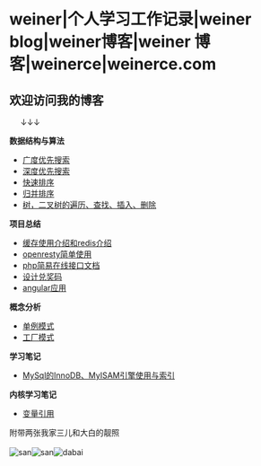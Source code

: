 # weiner|个人学习工作记录|weiner blog|weiner博客|weiner 博客|weinerce|weinerce.com

## 欢迎访问我的博客

&nbsp;&nbsp;&nbsp;&nbsp;&nbsp;↓↓↓

**数据结构与算法**

* [广度优先搜索](#!/bfs.md)
* [深度优先搜索](#!/dfs.md)
* [快速排序](#!/quicksort.md)
* [归并排序](#!/merge.md)
* [树，二叉树的遍历、查找、插入、删除](#!/tree.md)

**项目总结**

* [缓存使用介绍和redis介绍](#!/cache_use.md)
* [openresty简单使用](#!/openresty_practice.md)
* [php简易在线接口文档](#!/php_online_note.md)
* [设计兑奖码](#!/code.md)
* [angular应用](#!/angular_1.md)

**概念分析**

* [单例模式](#!/singleton.md)
* [工厂模式](#!/factory.md)

**学习笔记**

* [MySql的InnoDB、MyISAM引擎使用与索引](#!/mysql_index.md)

**内核学习笔记**

* [变量引用](#!/php_%26.md)

附带两张我家三儿和大白的靓照<br /><br />
![san](http://ocaya4boy.bkt.clouddn.com/1327A7E9B93CDE189D17FD9FC1BDD712.jpg?imageView2/0/w/300)![san](http://ocaya4boy.bkt.clouddn.com/WechatIMG2.jpeg?imageView2/0/h/300/w/300)![dabai](http://ocaya4boy.bkt.clouddn.com/WechatIMG3.jpeg?imageView2/0/h/300/w/300)<br /><br /><br />

